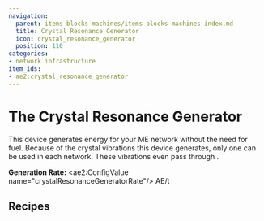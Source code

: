 ```yaml
---
navigation:
  parent: items-blocks-machines/items-blocks-machines-index.md
  title: Crystal Resonance Generator
  icon: crystal_resonance_generator
  position: 110
categories:
- network infrastructure
item_ids:
- ae2:crystal_resonance_generator
---
```


# The Crystal Resonance Generator

<BlockImage id="crystal_resonance_generator" scale="8" />

This device generates energy for your ME network without the need for fuel. Because of the crystal vibrations this device generates, only one can be used in each network. These vibrations even pass through <ItemLink id="quartz_fiber" />.

**Generation Rate:** <ae2:ConfigValue name="crystalResonanceGeneratorRate"/> AE/t

## Recipes

<RecipeFor id="crystal_resonance_generator" />
